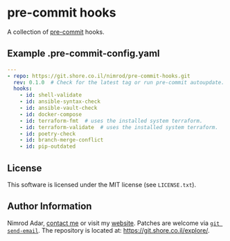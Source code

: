 # pre-commit hooks

A collection of [pre-commit](https://pre-commit.com/) hooks.

## Example .pre-commit-config.yaml

```yaml
---
- repo: https://git.shore.co.il/nimrod/pre-commit-hooks.git
  rev: 0.1.0  # Check for the latest tag or run pre-commit autoupdate.
  hooks:
    - id: shell-validate
    - id: ansible-syntax-check
    - id: ansible-vault-check
    - id: docker-compose
    - id: terraform-fmt  # uses the installed system terraform.
    - id: terraform-validate  # uses the installed system terraform.
    - id: poetry-check
    - id: branch-merge-conflict
    - id: pip-outdated
```

## License

This software is licensed under the MIT license (see `LICENSE.txt`).

## Author Information

Nimrod Adar, [contact me](mailto:nimrod@shore.co.il) or visit my
[website](https://www.shore.co.il/). Patches are welcome via
[`git send-email`](http://git-scm.com/book/en/v2/Git-Commands-Email). The repository
is located at: <https://git.shore.co.il/explore/>.
